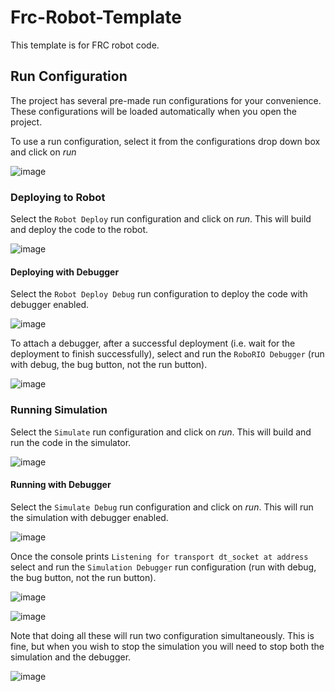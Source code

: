 # Frc-Robot-Template

This template is for FRC robot code.

## Run Configuration

The project has several pre-made run configurations for your convenience. These configurations will be loaded automatically 
when you open the project.

To use a run configuration, select it from the configurations drop down box and click on _run_

![image](https://github.com/user-attachments/assets/fb76c12a-0256-4874-b509-298ce8634a67)

### Deploying to Robot

Select the `Robot Deploy` run configuration and click on _run_. This will build and deploy the code to the robot.

![image](https://github.com/user-attachments/assets/22032a69-ac12-459c-9a41-6616eb9e5896)

#### Deploying with Debugger

Select the `Robot Deploy Debug` run configuration to deploy the code with debugger enabled.

![image](https://github.com/user-attachments/assets/fa03ea61-0e7f-46cb-91c6-68df621bbdc7)

To attach a debugger, after a successful deployment (i.e. wait for the deployment to finish successfully), select and run the `RoboRIO Debugger` (run with debug, the bug button, not the run button).

![image](https://github.com/user-attachments/assets/c8fd20d5-fe5b-4685-90af-35a49b7e05b1)

### Running Simulation

Select the `Simulate` run configuration and click on _run_. This will build and run the code in the simulator.

![image](https://github.com/user-attachments/assets/298dc0ff-2ed9-4b24-9861-0bb8cc3bbf23)

#### Running with Debugger

Select the `Simulate Debug` run configuration and click on _run_. This will run the simulation with debugger enabled. 

![image](https://github.com/user-attachments/assets/b9dc96e7-a22d-4b03-9874-44ecd2c9a37b)

Once the console prints `Listening for transport dt_socket at address` select and run the `Simulation Debugger` run configuration (run with debug, the bug button, not the run button).

![image](https://github.com/user-attachments/assets/9c621cf1-93d0-47fd-a631-4e684e8342c1)

![image](https://github.com/user-attachments/assets/67de48dc-3360-4588-b38f-2bac184dcb60)

Note that doing all these will run two configuration simultaneously. This is fine, but when you wish to stop the simulation you will need to stop both the simulation and the debugger.

![image](https://github.com/user-attachments/assets/6dc3a460-31a3-4675-9378-a5c7cc57b9c4)

